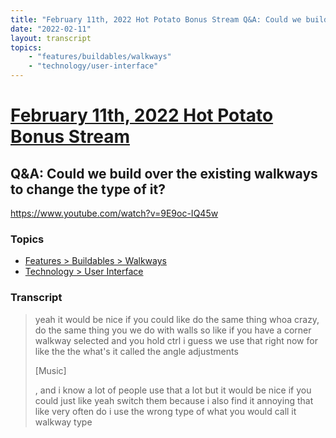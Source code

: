 ```yaml
---
title: "February 11th, 2022 Hot Potato Bonus Stream Q&A: Could we build over the existing walkways to change the type of it?"
date: "2022-02-11"
layout: transcript
topics:
    - "features/buildables/walkways"
    - "technology/user-interface"
---
```

# [February 11th, 2022 Hot Potato Bonus Stream](../2022-02-11.md)
## Q&A: Could we build over the existing walkways to change the type of it?
https://www.youtube.com/watch?v=9E9oc-IQ45w

### Topics
* [Features > Buildables > Walkways](../topics/features/buildables/walkways.md)
* [Technology > User Interface](../topics/technology/user-interface.md)

### Transcript

> yeah it would be nice if you could like do the same thing whoa crazy, do the same thing you we do with walls so like if you have a corner walkway selected and you hold ctrl i guess we use that right now for like the the what's it called the angle adjustments
>
> [Music]
>
>, and i know a lot of people use that a lot but it would be nice if you could just like yeah switch them because i also find it annoying that like very often do i use the wrong type of what you would call it walkway type
